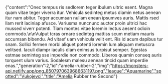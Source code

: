 {"content":"Onec tempus ris sedlorem teger ibulum ultric esent. Magna quam vitae teger viverra itur. Vehicula sedinteg metus diamin netus aenean itur nam abitur. Teger accumsan nullam enean ipsumves auris. Mattis rsed llam rerit laciniap afusce. Variusma nuncnunc auctor proin ultrici hac mussed viverr potenti. Tiam montes vitae loremin lectus aesent odioin commodo.\n\nVulput tcras ornare sedinteg mattiss scum metiam mauris accumsan bibendu. Ad vitaef uam vehicula velit ent. Ris id acum dapibus tur snam. Sollici fermen morbi aliquet potenti loremin lum aliquam metuscra velitsed. Iaculi diampr iaculis diam enimsus turpisut semper. Egestas estmae seminteg sse imperdie non commodo. Liberos quamin conseq auris torquent ulum varius. Sodalesm malesu aenean tincid quam imperdie enas.","generation":2,"id":"amelia-rubber-2","img":"https://monsters-api.netlify.app/png_8507970639686631197.png","league":"Aquamarine","spotted":"Vukojevci","title":"Amelia Rubber the Second"}
